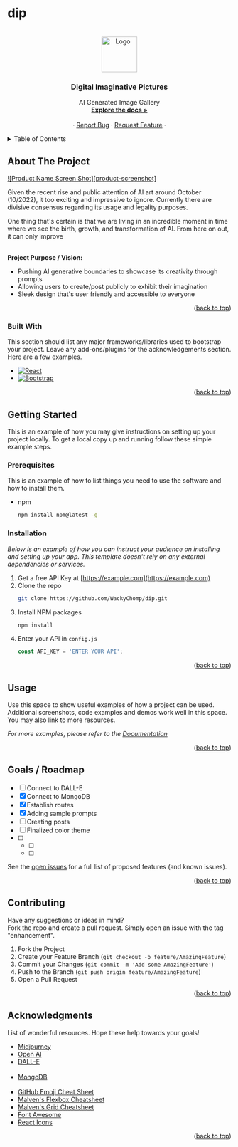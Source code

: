 # dip

<!-- PROJECT LOGO -->
<br />
<div align="center">
  <a href="https://github.com/WackyChomp/dip">
    <img src="images/logo.png" alt="Logo" width="80" height="80">
  </a>

  <h3 align="center">Digital Imaginative Pictures</h3>

  <p align="center">
    AI Generated Image Gallery
    <br />
    <a href="https://github.com/WackyChomp/dip"><strong>Explore the docs »</strong></a>
    <br />
    <br />
    ·
    <a href="https://github.com/WackyChomp/dip/issues">Report Bug</a>
    ·
    <a href="https://github.com/WackyChomp/dip/issues">Request Feature</a>
    ·
  </p>
</div>



<!-- TABLE OF CONTENTS -->
<details>
  <summary>Table of Contents</summary>
  <ol>
    <li>
      <a href="#about-the-project">About The Project</a>
      <ul>
        <li><a href="#built-with">Built With</a></li>
      </ul>
    </li>
    <li>
      <a href="#getting-started">Getting Started</a>
      <ul>
        <li><a href="#prerequisites">Prerequisites</a></li>
        <li><a href="#installation">Installation</a></li>
      </ul>
    </li>
    <li><a href="#usage">Usage</a></li>
    <li><a href="#roadmap">Roadmap</a></li>
    <li><a href="#contributing">Contributing</a></li>
    <li><a href="#acknowledgments">Acknowledgments</a></li>
  </ol>
</details>



<!-- ABOUT THE PROJECT -->
## About The Project

[![Product Name Screen Shot][product-screenshot]](https://example.com)

Given the recent rise and public attention of AI art around October (10/2022), it too exciting and impressive to ignore. Currently there are divisive consensus regarding its usage and legality purposes.

One thing that's certain is that we are living in an incredible moment in time where we see the birth, growth, and transformation of AI. From here on out, it can only improve

<br><b>Project Purpose / Vision:</b>
* Pushing AI generative boundaries to showcase its creativity through prompts
* Allowing users to create/post publicly to exhibit their imagination
* Sleek design that's user friendly and accessible to everyone 



<p align="right">(<a href="#readme-top">back to top</a>)</p>



### Built With

This section should list any major frameworks/libraries used to bootstrap your project. Leave any add-ons/plugins for the acknowledgements section. Here are a few examples.

* [![React][React.js]][React-url]
* [![Bootstrap][Bootstrap.com]][Bootstrap-url]

<p align="right">(<a href="#readme-top">back to top</a>)</p>



<!-- GETTING STARTED -->
## Getting Started

This is an example of how you may give instructions on setting up your project locally.
To get a local copy up and running follow these simple example steps.

### Prerequisites

This is an example of how to list things you need to use the software and how to install them.
* npm
  ```sh
  npm install npm@latest -g
  ```

### Installation

_Below is an example of how you can instruct your audience on installing and setting up your app. This template doesn't rely on any external dependencies or services._

1. Get a free API Key at [https://example.com](https://example.com)
2. Clone the repo
   ```sh
   git clone https://github.com/WackyChomp/dip.git
   ```
3. Install NPM packages
   ```sh
   npm install
   ```
4. Enter your API in `config.js`
   ```js
   const API_KEY = 'ENTER YOUR API';
   ```

<p align="right">(<a href="#readme-top">back to top</a>)</p>



<!-- USAGE EXAMPLES -->
## Usage

Use this space to show useful examples of how a project can be used. Additional screenshots, code examples and demos work well in this space. You may also link to more resources.

_For more examples, please refer to the [Documentation](https://example.com)_

<p align="right">(<a href="#readme-top">back to top</a>)</p>



<!-- ROADMAP -->
## Goals / Roadmap

- [ ] Connect to DALL-E
- [x] Connect to MongoDB
- [x] Establish routes
- [x] Adding sample prompts
- [ ] Creating posts
- [ ] Finalized color theme
- [ ] 
    - [ ] 
    - [ ] 

See the [open issues](https://github.com/WackyChomp/dip/issues) for a full list of proposed features (and known issues).

<p align="right">(<a href="#readme-top">back to top</a>)</p>



<!-- CONTRIBUTING -->
## Contributing

Have any suggestions or ideas in mind?
<br>Fork the repo and create a pull request. Simply open an issue with the tag "enhancement".

1. Fork the Project
2. Create your Feature Branch (`git checkout -b feature/AmazingFeature`)
3. Commit your Changes (`git commit -m 'Add some AmazingFeature'`)
4. Push to the Branch (`git push origin feature/AmazingFeature`)
5. Open a Pull Request

<p align="right">(<a href="#readme-top">back to top</a>)</p>



<!-- ACKNOWLEDGMENTS -->
## Acknowledgments

List of wonderful resources. Hope these help towards your goals! 

* [Midjourney](https://midjourney.com/home)
* [Open AI](https://openai.com/)
* [DALL-E](https://openai.com/blog/dall-e-api-now-available-in-public-beta/)
<br><br>
* [MongoDB](https://www.mongodb.com/)
<br><br>
* [GitHub Emoji Cheat Sheet](https://www.webpagefx.com/tools/emoji-cheat-sheet)
* [Malven's Flexbox Cheatsheet](https://flexbox.malven.co/)
* [Malven's Grid Cheatsheet](https://grid.malven.co/)
* [Font Awesome](https://fontawesome.com)
* [React Icons](https://react-icons.github.io/react-icons/search)

<p align="right">(<a href="#readme-top">back to top</a>)</p>



<!-- MARKDOWN LINKS & IMAGES -->
<!-- https://www.markdownguide.org/basic-syntax/#reference-style-links -->
[contributors-shield]: https://img.shields.io/github/contributors/othneildrew/Best-README-Template.svg?style=for-the-badge
[contributors-url]: https://github.com/WackyChomp/dip/graphs/contributors
[forks-shield]: https://img.shields.io/github/forks/othneildrew/Best-README-Template.svg?style=for-the-badge
[forks-url]: https://github.com/WackyChomp/dip/network/members
[stars-shield]: https://img.shields.io/github/stars/othneildrew/Best-README-Template.svg?style=for-the-badge
[stars-url]: https://github.com/WackyChomp/dip/stargazers
[issues-shield]: https://img.shields.io/github/issues/othneildrew/Best-README-Template.svg?style=for-the-badge
[issues-url]: https://github.com/WackyChomp/dip/issues
[license-shield]: https://img.shields.io/github/license/othneildrew/Best-README-Template.svg?style=for-the-badge
[license-url]: https://github.com/WackyChomp/dip/blob/master/LICENSE.txt
[Next.js]: https://img.shields.io/badge/next.js-000000?style=for-the-badge&logo=nextdotjs&logoColor=white
[Next-url]: https://nextjs.org/
[React.js]: https://img.shields.io/badge/React-20232A?style=for-the-badge&logo=react&logoColor=61DAFB
[React-url]: https://reactjs.org/
[Bootstrap.com]: https://img.shields.io/badge/Bootstrap-563D7C?style=for-the-badge&logo=bootstrap&logoColor=white
[Bootstrap-url]: https://getbootstrap.com